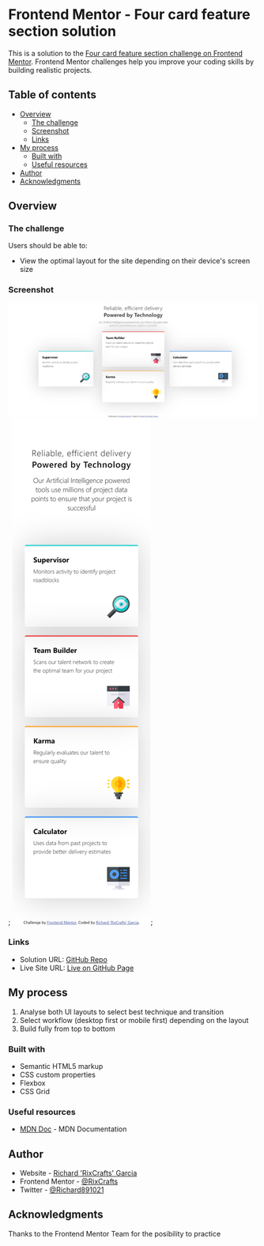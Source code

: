 # Frontend Mentor - Four card feature section solution

This is a solution to the [Four card feature section challenge on Frontend Mentor](https://www.frontendmentor.io/challenges/four-card-feature-section-weK1eFYK). Frontend Mentor challenges help you improve your coding skills by building realistic projects. 

## Table of contents

- [Overview](#overview)
  - [The challenge](#the-challenge)
  - [Screenshot](#screenshot)
  - [Links](#links)
- [My process](#my-process)
  - [Built with](#built-with)
  - [Useful resources](#useful-resources)
- [Author](#author)
- [Acknowledgments](#acknowledgments)


## Overview

### The challenge

Users should be able to:

- View the optimal layout for the site depending on their device's screen size

### Screenshot

![Desktop Version](./design/Screenshot%20Desktop.png);
![Mobile Version](./design/Screenshot%20Mobile.png);

### Links

- Solution URL: [GitHub Repo](https://github.com/RixCrafts/Frontend-Mentor/tree/master/Projects/Four%20Card%20Feature%20Section)
- Live Site URL: [Live on GitHub Page](https://rixcrafts.github.io/Frontend-Mentor/Projects/Four%20Card%20Feature%20Section/index.html)

## My process

1. Analyse both UI layouts to select best technique and transition
2. Select workflow (desktop first or mobile first) depending on the layout
3. Build fully from top to bottom 

### Built with

- Semantic HTML5 markup
- CSS custom properties
- Flexbox
- CSS Grid

### Useful resources

- [MDN Doc](https://developer.mozilla.org/en-US/) - MDN Documentation

## Author

- Website - [Richard 'RixCrafts' Garcia](https://www.your-site.com)
- Frontend Mentor - [@RixCrafts](https://www.frontendmentor.io/profile/RixCrafts)
- Twitter - [@Richard891021](https://twitter.com/Richard891021)

## Acknowledgments

Thanks to the Frontend Mentor Team for the posibility to practice